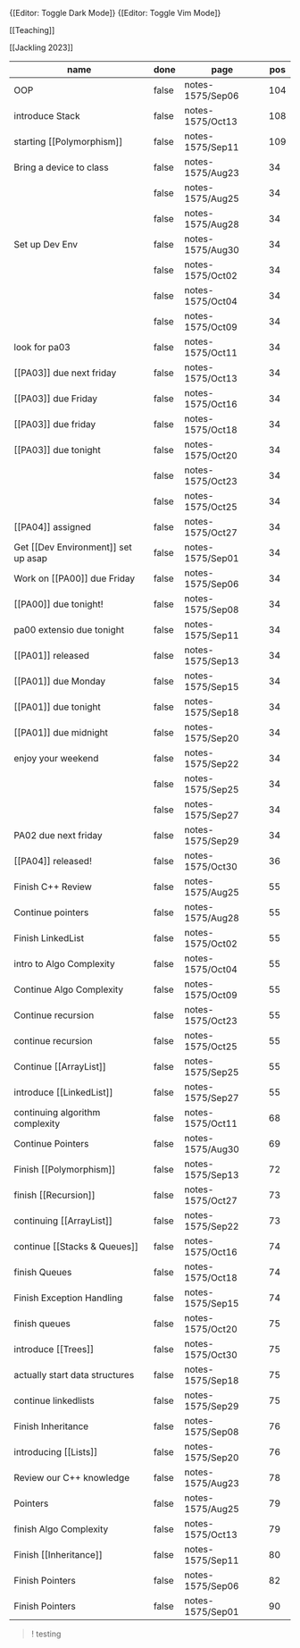  
{[Editor: Toggle Dark Mode]} {[Editor: Toggle Vim Mode]} 

[[Teaching]]

[[Jackling 2023]]

<!-- #query task where page =~ /notes-1575/ and done = false -->
|name                               |done |page            |pos|
|-----------------------------------|-----|----------------|---|
|OOP                                |false|notes-1575/Sep06|104|
|introduce Stack                    |false|notes-1575/Oct13|108|
|starting [[Polymorphism]]          |false|notes-1575/Sep11|109|
|Bring a device to class            |false|notes-1575/Aug23|34 |
|                                   |false|notes-1575/Aug25|34 |
|                                   |false|notes-1575/Aug28|34 |
|Set up Dev Env                     |false|notes-1575/Aug30|34 |
|                                   |false|notes-1575/Oct02|34 |
|                                   |false|notes-1575/Oct04|34 |
|                                   |false|notes-1575/Oct09|34 |
|look for pa03                      |false|notes-1575/Oct11|34 |
|[[PA03]] due next friday           |false|notes-1575/Oct13|34 |
|[[PA03]] due Friday                |false|notes-1575/Oct16|34 |
|[[PA03]] due friday                |false|notes-1575/Oct18|34 |
|[[PA03]] due tonight               |false|notes-1575/Oct20|34 |
|                                   |false|notes-1575/Oct23|34 |
|                                   |false|notes-1575/Oct25|34 |
|[[PA04]] assigned                  |false|notes-1575/Oct27|34 |
|Get [[Dev Environment]] set up asap|false|notes-1575/Sep01|34 |
|Work on [[PA00]] due Friday        |false|notes-1575/Sep06|34 |
|[[PA00]] due tonight!              |false|notes-1575/Sep08|34 |
|pa00 extensio due tonight          |false|notes-1575/Sep11|34 |
|[[PA01]] released                  |false|notes-1575/Sep13|34 |
|[[PA01]] due Monday                |false|notes-1575/Sep15|34 |
|[[PA01]] due tonight               |false|notes-1575/Sep18|34 |
|[[PA01]] due midnight              |false|notes-1575/Sep20|34 |
|enjoy your weekend                 |false|notes-1575/Sep22|34 |
|                                   |false|notes-1575/Sep25|34 |
|                                   |false|notes-1575/Sep27|34 |
|PA02 due next friday               |false|notes-1575/Sep29|34 |
|[[PA04]] released!                 |false|notes-1575/Oct30|36 |
|Finish C++ Review                  |false|notes-1575/Aug25|55 |
|Continue pointers                  |false|notes-1575/Aug28|55 |
|Finish LinkedList                  |false|notes-1575/Oct02|55 |
|intro to Algo Complexity           |false|notes-1575/Oct04|55 |
|Continue Algo Complexity           |false|notes-1575/Oct09|55 |
|Continue recursion                 |false|notes-1575/Oct23|55 |
|continue recursion                 |false|notes-1575/Oct25|55 |
|Continue [[ArrayList]]             |false|notes-1575/Sep25|55 |
|introduce [[LinkedList]]           |false|notes-1575/Sep27|55 |
|continuing algorithm complexity    |false|notes-1575/Oct11|68 |
|Continue Pointers                  |false|notes-1575/Aug30|69 |
|Finish [[Polymorphism]]            |false|notes-1575/Sep13|72 |
|finish [[Recursion]]               |false|notes-1575/Oct27|73 |
|continuing [[ArrayList]]           |false|notes-1575/Sep22|73 |
|continue [[Stacks & Queues]]       |false|notes-1575/Oct16|74 |
|finish Queues                      |false|notes-1575/Oct18|74 |
|Finish Exception Handling          |false|notes-1575/Sep15|74 |
|finish queues                      |false|notes-1575/Oct20|75 |
|introduce [[Trees]]                |false|notes-1575/Oct30|75 |
|actually start data structures     |false|notes-1575/Sep18|75 |
|continue linkedlists               |false|notes-1575/Sep29|75 |
|Finish Inheritance                 |false|notes-1575/Sep08|76 |
|introducing [[Lists]]              |false|notes-1575/Sep20|76 |
|Review our C++ knowledge           |false|notes-1575/Aug23|78 |
|Pointers                           |false|notes-1575/Aug25|79 |
|finish Algo Complexity             |false|notes-1575/Oct13|79 |
|Finish [[Inheritance]]             |false|notes-1575/Sep11|80 |
|Finish Pointers                    |false|notes-1575/Sep06|82 |
|Finish Pointers                    |false|notes-1575/Sep01|90 |
<!-- /query -->


>! testing